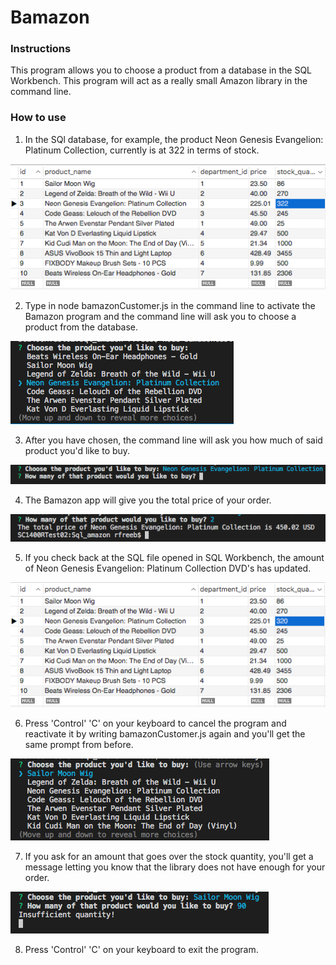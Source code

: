 # Bamazon

### Instructions

This program allows you to choose a product from a database in the SQL Workbench. This program will act as a really small Amazon library in the command line.

### How to use

1. In the SQl database, for example, the product Neon Genesis Evangelion: Platinum Collection, currently is at 322 in terms of stock.

![Bamazon startup](https://github.com/rosalisf/bamazon/blob/master/bamazon_1.png)

2. Type in node bamazonCustomer.js in the command line to activate the Bamazon program and the command line will ask you to choose a product from the database.

![Bamazon choose](https://github.com/rosalisf/bamazon/blob/master/bamazon_2.png)

3. After you have chosen, the command line will ask you how much of said product you'd like to buy.

![Bamazon](https://github.com/rosalisf/bamazon/blob/master/bamazon_3.png)

4. The Bamazon app will give you the total price of your order.

![Bamazon choose again](https://github.com/rosalisf/bamazon/blob/master/bamazon_4.png)

5. If you check back at the SQL file opened in SQL Workbench, the amount of Neon Genesis Evangelion: Platinum Collection DVD's has updated.

![Bamazon](https://github.com/rosalisf/bamazon/blob/master/bamazon_5.png)

6. Press 'Control' 'C' on your keyboard to cancel the program and reactivate it by writing bamazonCustomer.js again and you'll get the same prompt from before.

![Bamazon choose again](https://github.com/rosalisf/bamazon/blob/master/bamazon_6.png)

7. If you ask for an amount that goes over the stock quantity, you'll get a message letting you know that the library does not have enough for your order.

![Bamazon](https://github.com/rosalisf/bamazon/blob/master/bamazon_7.png)

8. Press 'Control' 'C' on your keyboard to exit the program.
